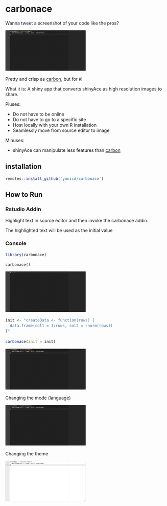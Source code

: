 # carbonace

Wanna tweet a screenshot of your code like the pros?

<img src = 'inst/images/other_init_snap.png' width='50%'>

Pretty and crisp as [carbon](https://carbon.now.sh/), but for `R`!

What it is: A shiny app that converts shinyAce as high resolution images to share.

Pluses: 

  - Do not have to be online
  - Do not have to go to a specific site
  - Host locally with your own R installation
  - Seamlessly move from source editor to image

Minuses:

  - shinyAce can manipulate less features than [carbon](https://carbon.now.sh/)

## installation

```r
remotes::install_github('yonicd/carbonace')
```

## How to Run

### Rstudio Addin

Highlight text in source editor and then invoke the carbonace addin.

The highlighted text will be used as the initial value


### Console

```r
library(carbonace)
```

```{r}
carbonace()
```

<img src = 'inst/images/default_snap.png' width='50%'>

```r
init <- "createData <- function(rows) {
  data.frame(col1 = 1:rows, col2 = rnorm(rows))
}"

carbonace(init = init)
```

<img src = 'inst/images/other_init_snap.png' width='50%'>

Changing the mode (language)

<img src = 'inst/images/python_snap.png' width='50%'>

Changing the theme

<img src = 'inst/images/chrome_snap.png' width='50%'>

